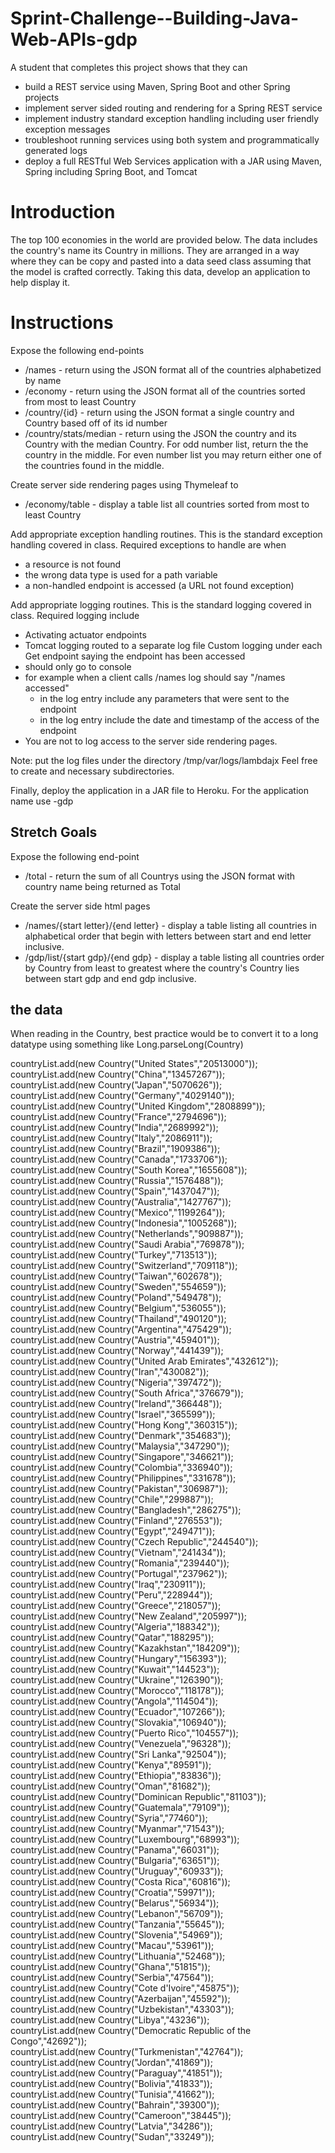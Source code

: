 # Sprint-Challenge--Building-Java-Web-APIs-gdp

A student that completes this project shows that they can
* build a REST service using Maven, Spring Boot and other Spring projects
* implement server sided routing and rendering for a Spring REST service
* implement industry standard exception handling including user friendly exception messages
* troubleshoot running services using both system and programmatically generated logs
* deploy a full RESTful Web Services application with a JAR using Maven, Spring including Spring Boot, and Tomcat


# Introduction


The top 100 economies in the world are provided below. The data includes the country's name its Country in millions. They are arranged in a way where they can be copy and pasted into a data seed class assuming that the model is crafted correctly. Taking this data, develop an application to help display it.


# Instructions


Expose the following end-points
* /names - return using the JSON format all of the countries alphabetized by name
* /economy - return using the JSON format all of the countries sorted from most to least Country
* /country/{id} - return using the JSON format a single country and Country based off of its id number
* /country/stats/median - return using the JSON the country and its Country with the median Country. For odd number list, return the the country in the middle. For even number list you may return either one of the countries found in the middle.

Create server side rendering pages using Thymeleaf to
* /economy/table - display a table list all countries sorted from most to least Country

Add appropriate exception handling routines. This is the standard exception handling covered in class. Required exceptions to handle are when
* a resource is not found
* the wrong data type is used for a path variable
* a non-handled endpoint is accessed (a URL not found exception)

Add appropriate logging routines. This is the standard logging covered in class. Required logging include
* Activating actuator endpoints
* Tomcat logging routed to a separate log file
Custom logging under each Get endpoint saying the endpoint has been accessed
* should only go to console
* for example when a client calls /names log should say "/names accessed"
  * in the log entry include any parameters that were sent to the endpoint
  * in the log entry include the date and timestamp of the access of the endpoint
* You are not to log access to the server side rendering pages.

Note: put the log files under the directory /tmp/var/logs/lambdajx Feel free to create and necessary subdirectories.

Finally, deploy the application in a JAR file to Heroku. For the application name use <GitHub username>-gdp

## Stretch Goals  

Expose the following end-point  
* /total - return the sum of all Countrys using the JSON format with country name being returned as Total

Create the server side html pages 
* /names/{start letter}/{end letter} - display a table listing all countries in alphabetical order that begin with letters between start and end letter inclusive.
* /gdp/list/{start gdp}/{end gdp} - display a table listing all countries order by Country from least to greatest where the country's Country lies between start gdp and end gdp inclusive.


## the data

When reading in the Country, best practice would be to convert it to a long datatype using something like Long.parseLong(Country)

countryList.add(new Country("United States","20513000"));  
countryList.add(new Country("China","13457267"));  
countryList.add(new Country("Japan","5070626"));  
countryList.add(new Country("Germany","4029140"));  
countryList.add(new Country("United Kingdom","2808899"));  
countryList.add(new Country("France","2794696"));  
countryList.add(new Country("India","2689992"));  
countryList.add(new Country("Italy","2086911"));  
countryList.add(new Country("Brazil","1909386"));  
countryList.add(new Country("Canada","1733706"));  
countryList.add(new Country("South Korea","1655608"));  
countryList.add(new Country("Russia","1576488"));  
countryList.add(new Country("Spain","1437047"));  
countryList.add(new Country("Australia","1427767"));  
countryList.add(new Country("Mexico","1199264"));  
countryList.add(new Country("Indonesia","1005268"));  
countryList.add(new Country("Netherlands","909887"));  
countryList.add(new Country("Saudi Arabia","769878"));  
countryList.add(new Country("Turkey","713513"));  
countryList.add(new Country("Switzerland","709118"));  
countryList.add(new Country("Taiwan","602678"));  
countryList.add(new Country("Sweden","554659"));  
countryList.add(new Country("Poland","549478"));  
countryList.add(new Country("Belgium","536055"));  
countryList.add(new Country("Thailand","490120"));  
countryList.add(new Country("Argentina","475429"));  
countryList.add(new Country("Austria","459401"));  
countryList.add(new Country("Norway","441439"));  
countryList.add(new Country("United Arab Emirates","432612"));  
countryList.add(new Country("Iran","430082"));  
countryList.add(new Country("Nigeria","397472"));  
countryList.add(new Country("South Africa","376679"));  
countryList.add(new Country("Ireland","366448"));  
countryList.add(new Country("Israel","365599"));  
countryList.add(new Country("Hong Kong","360315"));  
countryList.add(new Country("Denmark","354683"));  
countryList.add(new Country("Malaysia","347290"));  
countryList.add(new Country("Singapore","346621"));  
countryList.add(new Country("Colombia","336940"));  
countryList.add(new Country("Philippines","331678"));  
countryList.add(new Country("Pakistan","306987"));  
countryList.add(new Country("Chile","299887"));  
countryList.add(new Country("Bangladesh","286275"));  
countryList.add(new Country("Finland","276553"));  
countryList.add(new Country("Egypt","249471"));  
countryList.add(new Country("Czech Republic","244540"));  
countryList.add(new Country("Vietnam","241434"));  
countryList.add(new Country("Romania","239440"));  
countryList.add(new Country("Portugal","237962"));  
countryList.add(new Country("Iraq","230911"));  
countryList.add(new Country("Peru","228944"));  
countryList.add(new Country("Greece","218057"));  
countryList.add(new Country("New Zealand","205997"));  
countryList.add(new Country("Algeria","188342"));  
countryList.add(new Country("Qatar","188295"));  
countryList.add(new Country("Kazakhstan","184209"));  
countryList.add(new Country("Hungary","156393"));  
countryList.add(new Country("Kuwait","144523"));  
countryList.add(new Country("Ukraine","126390"));  
countryList.add(new Country("Morocco","118178"));  
countryList.add(new Country("Angola","114504"));  
countryList.add(new Country("Ecuador","107266"));  
countryList.add(new Country("Slovakia","106940"));  
countryList.add(new Country("Puerto Rico","104557"));  
countryList.add(new Country("Venezuela","96328"));  
countryList.add(new Country("Sri Lanka","92504"));  
countryList.add(new Country("Kenya","89591"));  
countryList.add(new Country("Ethiopia","83836"));  
countryList.add(new Country("Oman","81682"));  
countryList.add(new Country("Dominican Republic","81103"));  
countryList.add(new Country("Guatemala","79109"));  
countryList.add(new Country("Syria","77460"));  
countryList.add(new Country("Myanmar","71543"));  
countryList.add(new Country("Luxembourg","68993"));  
countryList.add(new Country("Panama","66031"));  
countryList.add(new Country("Bulgaria","63651"));  
countryList.add(new Country("Uruguay","60933"));  
countryList.add(new Country("Costa Rica","60816"));  
countryList.add(new Country("Croatia","59971"));  
countryList.add(new Country("Belarus","56934"));  
countryList.add(new Country("Lebanon","56709"));  
countryList.add(new Country("Tanzania","55645"));  
countryList.add(new Country("Slovenia","54969"));  
countryList.add(new Country("Macau","53961"));  
countryList.add(new Country("Lithuania","52468"));  
countryList.add(new Country("Ghana","51815"));  
countryList.add(new Country("Serbia","47564"));  
countryList.add(new Country("Cote d'Ivoire","45875"));  
countryList.add(new Country("Azerbaijan","45592"));  
countryList.add(new Country("Uzbekistan","43303"));  
countryList.add(new Country("Libya","43236"));  
countryList.add(new Country("Democratic Republic of the Congo","42692"));  
countryList.add(new Country("Turkmenistan","42764"));  
countryList.add(new Country("Jordan","41869"));  
countryList.add(new Country("Paraguay","41851"));  
countryList.add(new Country("Bolivia","41833"));  
countryList.add(new Country("Tunisia","41662"));  
countryList.add(new Country("Bahrain","39300"));  
countryList.add(new Country("Cameroon","38445"));  
countryList.add(new Country("Latvia","34286"));  
countryList.add(new Country("Sudan","33249"));  

